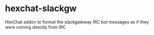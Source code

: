 # hexchat-slackgw
HexChat addon to format the slackgateway IRC bot messages as if they were coming directly from IRC
